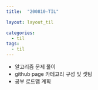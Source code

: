 ```yaml
---
title:  "200810-TIL"

layout: layout_til

categories:
  - til
tags:
  - til
---
```

- 알고리즘 문제 풀이
- github page 카테고리 구성 및 셋팅
- 공부 로드맵 계획